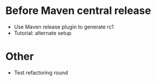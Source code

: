 # Before Maven central release
* Use Maven release plugin to generate rc1 
* Tutorial: alternate setup

# Other

* Test refactoring round
